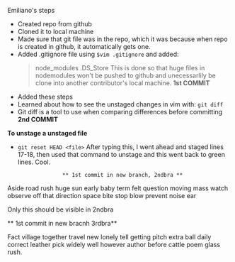 Emiliano's steps

* Created repo from github 
* Cloned it to local machine
* Made sure that git file was in the repo, which it was because when repo is created in github, it automatically gets one.
* Added .gitignore file using `$vim .gitignore` and added:
    > node_modules
    > .DS_Store
    This is done so that huge files in nodemodules won't be pushed to github and unecessarlily be clone into another contributor's local machine. 
                    **1st COMMIT**
* Added these steps
* Learned about how to see the unstaged changes in vim with:
    `git diff`
* Git diff is a tool to use when comparing differences before committing 
                    **2nd COMMIT**

**To unstage a unstaged file**
* `git reset HEAD <file>`
After typing this, I went ahead and staged lines 17-18, then used that command to unstage and this went back to green lines. Cool.


                    ** 1st commit in new branch, 2ndbra **
Aside road rush huge sun early baby term felt question moving mass watch observe off that direction space bite stop blow prevent noise ear

Only this should be visible in 2ndbra

** 1st commit in new bracnh 3rdbra**

Fact village together travel new lonely tell getting pitch extra ball daily correct leather pick widely well however author before cattle poem glass rush.